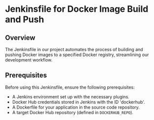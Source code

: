 # Jenkinsfile for Docker Image Build and Push

## Overview

The Jenkinsfile in our project automates the process of building and pushing Docker images to a specified Docker registry, streamlining our development workflow.

## Prerequisites

Before using this Jenkinsfile, ensure the following prerequisites:

- A Jenkins environment set up with the necessary plugins.
- Docker Hub credentials stored in Jenkins with the ID 'dockerhub'.
- A Dockerfile for your application in the source code repository.
- A target Docker Hub repository (defined in `DOCKERHUB_REPO`).
